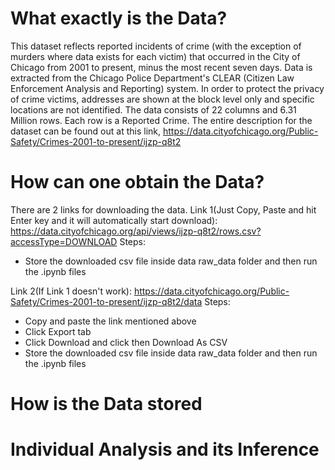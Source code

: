 # What exactly is the Data?
This dataset reflects reported incidents of crime (with the exception of murders where data exists for each victim) that occurred in the City of Chicago from 2001 to present, minus the most recent seven days. Data is extracted from the Chicago Police Department's CLEAR (Citizen Law Enforcement Analysis and Reporting) system. In order to protect the privacy of crime victims, addresses are shown at the block level only and specific locations are not identified. The data consists of 22 columns and 6.31 Million rows. Each row is a Reported Crime. The entire description for the dataset can be found out at this link,
https://data.cityofchicago.org/Public-Safety/Crimes-2001-to-present/ijzp-q8t2


# How can one obtain the Data?
There are 2 links for downloading the data.
Link 1(Just Copy, Paste and hit Enter key and it will automatically start download):
https://data.cityofchicago.org/api/views/ijzp-q8t2/rows.csv?accessType=DOWNLOAD
Steps:
- Store the downloaded csv file inside data raw_data folder and then run the .ipynb files

Link 2(If Link 1 doesn't work):
https://data.cityofchicago.org/Public-Safety/Crimes-2001-to-present/ijzp-q8t2/data
Steps:
- Copy and paste the link mentioned above
- Click Export tab
- Click Download and click then Download As CSV 
- Store the downloaded csv file inside data raw_data folder and then run the .ipynb files

# How is the Data stored

# Individual Analysis and its Inference
